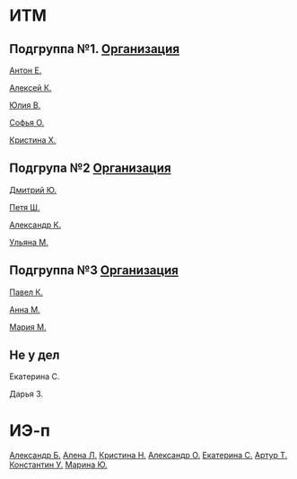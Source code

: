# ИТМ
## Подгруппа №1. [Организация](https://github.com/KazuraInteractive)
[Антон Е.](https://github.com/KumikoKazura)

[Алексей К.](https://github.com/DIKIY2018)

[Юлия В.](https://github.com/VorobeyJ)

[Софья О.](https://github.com/SofyaOjegova)

[Кристина Х.](https://github.com/crystallixa)

## Подгрупа №2 [Организация](https://github.com/SaPeUlDi/TestGameNazvanieVremennoe)

[Дмитрий Ю.](https://github.com/deadmoroz583/test)

[Петя Ш.](https://github.com/earthman10/gamedev)

[Александр К.](https://github.com/Lofetty/ProjectPublicRep)

[Ульяна М.](https://github.com/SaPeUlDi/TestGameNazvanieVremennoe)

## Подгруппа №3 [Организация](https://github.com/PavelKunof/sea-battle)
 
[Павел К.](https://github.com/PavelKunof/)

[Анна М.](https://github.com/MaximovaAnna/)

[Мария М.](https://github.com/MaryaJonn)

## Не у дел

Екатерина С.

Дарья З.


# ИЭ-п

[Александр Б.](https://github.com/sasha4713)
[Алена Л.](https://github.com/AlenaLotsmanova)
[Кристина Н.]()
[Александр О.](https://github.com/Karamax/SE)
[Екатерина С.]()
[Артур Т.](https://github.com/catran97)
[Константин У.](https://github.com/KostyaUstyancev)
[Марина Ю.](https://github.com/yudinaMarina/)
